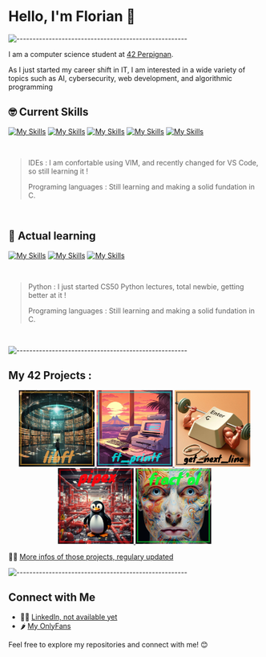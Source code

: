 # Hello, I'm Florian 👋

![-----------------------------------------------------](https://raw.githubusercontent.com/andreasbm/readme/master/assets/lines/rainbow.png)

I am a computer science student at [42 Perpignan](https://42perpignan.fr/).

As I just started my career shift in IT, I am interested in a wide variety of topics such as AI, cybersecurity, web development, and algorithmic programming

## 🤓 Current Skills

[![My Skills](https://skillicons.dev/icons?i=c)](https://skillicons.dev)  [![My Skills](https://skillicons.dev/icons?i=git)](https://skillicons.dev)  [![My Skills](https://skillicons.dev/icons?i=vscode)](https://skillicons.dev)  [![My Skills](https://skillicons.dev/icons?i=vim)](https://skillicons.dev) [![My Skills](https://skillicons.dev/icons?i=bash)](https://skillicons.dev)

<br>

> IDEs : I am confortable using VIM, and recently changed for VS Code, so still learning it !
> 
> Programing languages : Still learning and making a solid fundation in C.

</br>

## 🧠 Actual learning

[![My Skills](https://skillicons.dev/icons?i=c)](https://skillicons.dev) [![My Skills](https://skillicons.dev/icons?i=python)](https://skillicons.dev) [![My Skills](https://skillicons.dev/icons?i=vscode)](https://skillicons.dev)

<br>

> Python : I just started CS50 Python lectures, total newbie, getting better at it !
> 
> Programing languages : Still learning and making a solid fundation in C.

</br>

![-----------------------------------------------------](https://raw.githubusercontent.com/andreasbm/readme/master/assets/lines/rainbow.png)

## My 42 Projects :

<div align="center">
  <a href="https://github.com/maitreverge/libft">
    <img src="https://github.com/maitreverge/libft/blob/master/img/libft.png" alt="libft" width="30%">
  </a>
    <a href="https://github.com/maitreverge/ft_printf">
    <img src="https://github.com/maitreverge/ft_printf/blob/master/img/ft_printf.png" alt="printf" width="30%">
  </a>
    </a>
    <a href="https://github.com/maitreverge/get_next_line">
    <img src="https://github.com/maitreverge/get_next_line/blob/master/img/gnl.png" alt="gnl" width="30%">
  </a>
      </a>
    <a href="https://github.com/maitreverge/pipex">
    <img src="https://github.com/maitreverge/pipex/blob/master/img/pipex.png" alt="gnl" width="30%">
  </a>
    </a>
      </a>
    <a href="https://github.com/maitreverge/fract-ol">
    <img src="https://github.com/maitreverge/fract-ol/blob/master/img/fractol.png" alt="gnl" width="30%">
  </a>
</div>


🧑‍💻 [More infos of those projects, regulary updated](https://github.com/maitreverge/42_projects)


![-----------------------------------------------------](https://raw.githubusercontent.com/andreasbm/readme/master/assets/lines/rainbow.png)

## Connect with Me

- 🧑‍💻 [LinkedIn, not available yet](your-linkedin-profile)
- 🌶️ [My OnlyFans](https://www.youtube.com/watch?v=dQw4w9WgXcQ)

Feel free to explore my repositories and connect with me! 😊


<!--
**maitreverge/maitreverge** is a ✨ _special_ ✨ repository because its `README.md` (this file) appears on your GitHub profile.

Here are some ideas to get you started:

- 🔭 I’m currently working on ...
- 🌱 I’m currently learning ...
- 👯 I’m looking to collaborate on ...
- 🤔 I’m looking for help with ...
- 💬 Ask me about ...
- 📫 How to reach me: ...
- 😄 Pronouns: ...
- ⚡ Fun fact: ...
-->
